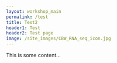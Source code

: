 ```yaml
---
layout: workshop_main
permalink: /test
title: Test2
header1: Test
header2: Test page
image: /site_images/CBW_RNA_seq_icon.jpg
---
```


This is some content...
